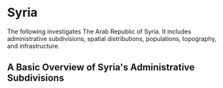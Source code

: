 # Syria
The following investigates The Arab Republic of Syria. It includes administrative subdivisions, spatial distributions, populations, topography, and infrastructure.

## A Basic Overview of Syria's Administrative Subdivisions

